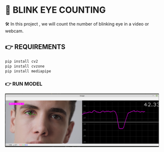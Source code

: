 # 👋 BLINK EYE COUNTING 

🛠️ In this project , we will count the number of blinking eye in a video or webcam.


## 👉 REQUIREMENTS
``` 
pip install cv2
pip install cvzone 
pip install mediapipe
```
### 👉 RUN MODEL 
![Screenshot](blinkEye.png)

